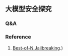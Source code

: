 ## 大模型安全探究



### Q&A


### Reference
1. [Best-of-N Jailbreaking](https://arxiv.org/html/2412.03556v2#:~:text=In%20this%20work%2C%20we%20introduce,1%2C%20top).)
